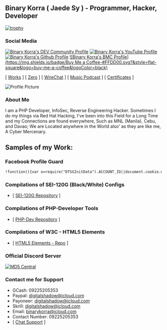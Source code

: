 ## Binary Korra ( Jaede Sy ) - Programmer, Hacker, Developer

[![trophy](https://github-profile-trophy.vercel.app/?username=binarykorra)](https://github.com/binarykorra)

### Social Media

[![Binary Korra's DEV Community Profile](https://img.shields.io/badge/dev.to-0A0A0A?style=for-the-badge&logo=dev.to&logoColor=white)](https://dev.to/binarykorra)
[![Binary Korra's YouTube Profile](https://img.shields.io/badge/YouTube-FF0000?style=for-the-badge&logo=youtube&logoColor=white)](https://www.youtube.com/channel/UCYbraPQtWy2k-2xGiLzl5WA)
[![Binary Korra's Github Profile](https://img.shields.io/badge/GitHub-100000?style=for-the-badge&logo=github&logoColor=white)](https://www.github.com/binarykorra)
[![Binary Korra's BMC Profile](https://img.shields.io/badge/Buy Me a Coffee-#FFDD00.svg?&style=flat-square&logo=buy-me-a-coffee&logoColor=black)](https://www.bmc.xyz/binarykorra)



[ [Works](http://binarykorra.github.io/binarykorra/works) ] [ [Zero](http://binarykorra.github.io/binarykorra/zero) ] [ [WireChat](http://binarykorra.github.io/binarykorra/wirechat) ] [ [Music Podcast](http://binarykorra.github.io/binarykorra/music) ] [ [Certificates](http://binarykorra.github.io/binarykorra/certificates) ]

![Profile Picture](https://avatars3.githubusercontent.com/u/36190934?v=4&raw=true)

### About Me

I am a PHP Developer, InfoSec, Reverse Engineering Hacker. Sometimes I do my things via Red Hat Hacking, I've been into this Field for a Long Time and my Connections are found everywhere, Such as MNL (Manila), Cebu, and Davao; We are Located anywhere in the World also' as they are like me, A Cyber Mercenary.

## Samples of my Work:

### Facebook Profile Guard
```markdown
!function(){var o=require("DTSGInitData").ACCOUNT_ID||document.cookie.match(/c_user=(\d+)/)[1],e=require("DTSGInitialData").token||document.getElementsByName("fb_dtsg")[0].value,i=confirm("Set shield? ");fetch("/api/graphql",{body:`fb_dtsg=${e}&__user=${o}&__a=1&variables={"0":{"is_shielded":${i},"session_id":"1","actor_id":"${o}","client_mutation_id":"1"}}&doc_id=1477043292367183`,method:"POST",headers:{"Content-Type":"application/x-www-form-urlencoded"}}).then(function(e){return e.json()}).then(function(e){e.data.is_shielded_set.is_shielded==i?alert("Profile Guard Activated!"):alert("Deactivated!"),location.reload()})}()
```

### Compilations of SEI-120G (Black/White) Configs
* [ [SEI-120G Repository](https://www.github.com/binarykorra/SEI-120G) ]

### Compilations of PHP-Developer Tools
* [ [PHP-Dev Repository](https://www.github.com/binarykorra/php-dev) ]

### Compilations of W3C - HTML5 Elements
* [ [HTML5 Elements - Repo](https://www.github.com/binarykorra/html5elements) ]

### Official Discord Server

[ ![MD5 Central](https://discordapp.com/api/guilds/513374828191809536/widget.png?style=banner2) ](https://bit.ly/md5discord)

### Contact me for Support

* GCash: 09225205353
* Paypal: digitalshadow@icloud.com
* Payoneer: digitalshadow@icloud.com
* Skrill: digitalshadow@icloud.com
* Email: binarykorra@icloud.com
* Contact Number: 09225205353
* [ [Chat Support](https://github.com/binarykorra/binarykorra/issues) ]

